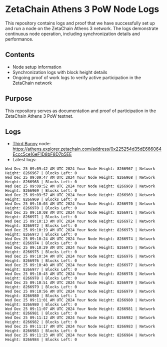 # ZetaChain Athens 3 PoW Node Logs
This repository contains logs and proof that we have successfully set up and run a node on the ZetaChain Athens 3 network. The logs demonstrate continuous node operation, including synchronization details and performance.

## Contents
- Node setup information
- Synchronization logs with block height details
- Ongoing proof of work logs to verify active participation in the ZetaChain network

## Purpose
This repository serves as documentation and proof of participation in the ZetaChain Athens 3 PoW testnet.

## Logs

- [Third Bunny](https://thirdbunny.xyz/) node: https://athens.explorer.zetachain.com/address/0x225254d35dE666064Eccc5ce16eF1D8bF8D7b5EE
- Latest logs:
```
Wed Dec 25 09:09:42 AM UTC 2024 Your Node Height: 8266967 | Network Height: 8266967 | Blocks Left: 0
Wed Dec 25 09:09:47 AM UTC 2024 Your Node Height: 8266968 | Network Height: 8266968 | Blocks Left: 0
Wed Dec 25 09:09:52 AM UTC 2024 Your Node Height: 8266969 | Network Height: 8266969 | Blocks Left: 0
Wed Dec 25 09:09:57 AM UTC 2024 Your Node Height: 8266969 | Network Height: 8266969 | Blocks Left: 0
Wed Dec 25 09:10:03 AM UTC 2024 Your Node Height: 8266970 | Network Height: 8266970 | Blocks Left: 0
Wed Dec 25 09:10:08 AM UTC 2024 Your Node Height: 8266971 | Network Height: 8266971 | Blocks Left: 0
Wed Dec 25 09:10:13 AM UTC 2024 Your Node Height: 8266972 | Network Height: 8266972 | Blocks Left: 0
Wed Dec 25 09:10:19 AM UTC 2024 Your Node Height: 8266973 | Network Height: 8266973 | Blocks Left: 0
Wed Dec 25 09:10:24 AM UTC 2024 Your Node Height: 8266974 | Network Height: 8266974 | Blocks Left: 0
Wed Dec 25 09:10:29 AM UTC 2024 Your Node Height: 8266975 | Network Height: 8266975 | Blocks Left: 0
Wed Dec 25 09:10:34 AM UTC 2024 Your Node Height: 8266976 | Network Height: 8266976 | Blocks Left: 0
Wed Dec 25 09:10:40 AM UTC 2024 Your Node Height: 8266977 | Network Height: 8266977 | Blocks Left: 0
Wed Dec 25 09:10:45 AM UTC 2024 Your Node Height: 8266978 | Network Height: 8266978 | Blocks Left: 0
Wed Dec 25 09:10:51 AM UTC 2024 Your Node Height: 8266979 | Network Height: 8266979 | Blocks Left: 0
Wed Dec 25 09:10:56 AM UTC 2024 Your Node Height: 8266979 | Network Height: 8266980 | Blocks Left: 1
Wed Dec 25 09:11:01 AM UTC 2024 Your Node Height: 8266980 | Network Height: 8266980 | Blocks Left: 0
Wed Dec 25 09:11:07 AM UTC 2024 Your Node Height: 8266981 | Network Height: 8266981 | Blocks Left: 0
Wed Dec 25 09:11:12 AM UTC 2024 Your Node Height: 8266982 | Network Height: 8266982 | Blocks Left: 0
Wed Dec 25 09:11:17 AM UTC 2024 Your Node Height: 8266983 | Network Height: 8266983 | Blocks Left: 0
Wed Dec 25 09:11:23 AM UTC 2024 Your Node Height: 8266984 | Network Height: 8266984 | Blocks Left: 0
```
